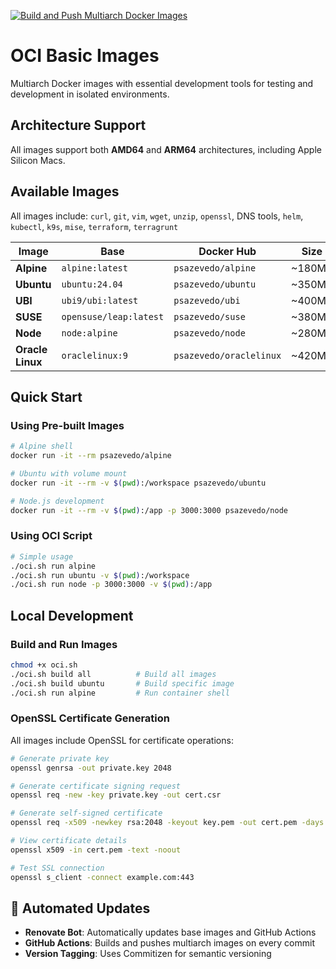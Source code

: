[![Build and Push Multiarch Docker Images](https://github.com/pedrolsazevedo/oci/actions/workflows/ci.yaml/badge.svg?branch=main)](https://github.com/pedrolsazevedo/oci/actions/workflows/ci.yaml)

# OCI Basic Images

Multiarch Docker images with essential development tools for testing and development in isolated environments.

## Architecture Support

All images support both **AMD64** and **ARM64** architectures, including Apple Silicon Macs.

## Available Images

All images include: `curl`, `git`, `vim`, `wget`, `unzip`, `openssl`, DNS tools, `helm`, `kubectl`, `k9s`, `mise`, `terraform`, `terragrunt`

| Image | Base | Docker Hub | Size |
|-------|------|------------|------|
| **Alpine** | `alpine:latest` | `psazevedo/alpine` | ~180MB |
| **Ubuntu** | `ubuntu:24.04` | `psazevedo/ubuntu` | ~350MB |
| **UBI** | `ubi9/ubi:latest` | `psazevedo/ubi` | ~400MB |
| **SUSE** | `opensuse/leap:latest` | `psazevedo/suse` | ~380MB |
| **Node** | `node:alpine` | `psazevedo/node` | ~280MB |
| **Oracle Linux** | `oraclelinux:9` | `psazevedo/oraclelinux` | ~420MB |

## Quick Start

### Using Pre-built Images
```bash
# Alpine shell
docker run -it --rm psazevedo/alpine

# Ubuntu with volume mount
docker run -it --rm -v $(pwd):/workspace psazevedo/ubuntu

# Node.js development
docker run -it --rm -v $(pwd):/app -p 3000:3000 psazevedo/node
```

### Using OCI Script
```bash
# Simple usage
./oci.sh run alpine
./oci.sh run ubuntu -v $(pwd):/workspace
./oci.sh run node -p 3000:3000 -v $(pwd):/app
```

## Local Development

### Build and Run Images
```bash
chmod +x oci.sh
./oci.sh build all          # Build all images
./oci.sh build ubuntu       # Build specific image
./oci.sh run alpine         # Run container shell
```

### OpenSSL Certificate Generation

All images include OpenSSL for certificate operations:

```bash
# Generate private key
openssl genrsa -out private.key 2048

# Generate certificate signing request
openssl req -new -key private.key -out cert.csr

# Generate self-signed certificate
openssl req -x509 -newkey rsa:2048 -keyout key.pem -out cert.pem -days 365 -nodes

# View certificate details
openssl x509 -in cert.pem -text -noout

# Test SSL connection
openssl s_client -connect example.com:443
```

## 🔄 Automated Updates

- **Renovate Bot**: Automatically updates base images and GitHub Actions
- **GitHub Actions**: Builds and pushes multiarch images on every commit
- **Version Tagging**: Uses Commitizen for semantic versioning